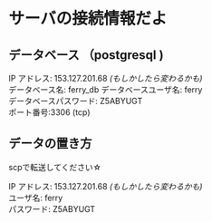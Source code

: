 # サーバの接続情報だよ

## データベース （postgresql )
IP アドレス: 153.127.201.68  *(もしかしたら変わるかも)*  
データベース名: ferry_db
データベースユーザ名: ferry  
データベースパスワード: Z5ABYUGT  
ポート番号:3306 (tcp)  

## データの置き方
scpで転送してください☆  

IP アドレス: 153.127.201.68  *(もしかしたら変わるかも)*  
ユーザ名: ferry  
パスワード: Z5ABYUGT  
